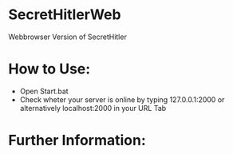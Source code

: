 # SecretHitlerWeb
Webbrowser Version of SecretHitler

# How to Use:
- Open Start.bat 
- Check wheter your server is online by typing 127.0.0.1:2000 or alternatively localhost:2000 in your URL Tab

# Further Information:
